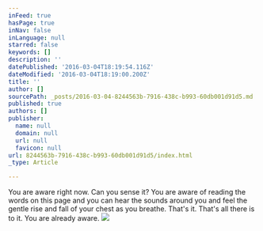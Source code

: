 ```yaml
---
inFeed: true
hasPage: true
inNav: false
inLanguage: null
starred: false
keywords: []
description: ''
datePublished: '2016-03-04T18:19:54.116Z'
dateModified: '2016-03-04T18:19:00.200Z'
title: ''
author: []
sourcePath: _posts/2016-03-04-8244563b-7916-438c-b993-60db001d91d5.md
published: true
authors: []
publisher:
  name: null
  domain: null
  url: null
  favicon: null
url: 8244563b-7916-438c-b993-60db001d91d5/index.html
_type: Article

---
```

You are aware right now. Can you sense it? You are aware of reading the words on this page and you can hear the sounds around you and feel the gentle rise and fall of your chest as you breathe. That's it. That's all there is to it. You are already aware.
![](https://the-grid-user-content.s3-us-west-2.amazonaws.com/bb689f10-cae5-40c1-9b05-ba1aed784715.jpg)